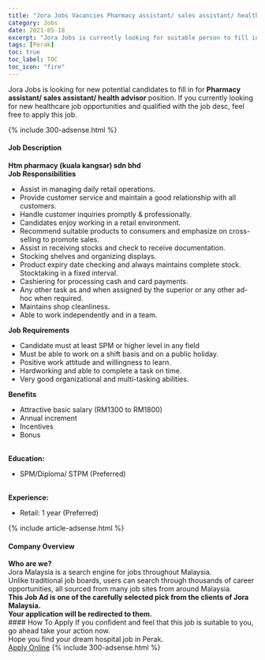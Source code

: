 ```yaml
---
title: "Jora Jobs Vacancies Pharmacy assistant/ sales assistant/ health advisor" 
category: Jobs 
date: 2021-05-18 
excerpt: "Jora Jobs is currently looking for suitable person to fill in the Pharmacy assistant/ sales assistant/ health advisor which positioned at Perak" 
tags: [Perak] 
toc: true 
toc_label: TOC 
toc_icon: "fire" 
--- 
```


<p>Jora Jobs is looking for new potential candidates to fill in for <b>Pharmacy assistant/ sales assistant/ health advisor</b> position. If you currently looking for new healthcare job opportunities and qualified with the job desc, feel free to apply this job.
</p>{% include 300-adsense.html %} 
<div><div><h4>Job Description</h4></div><div><div><span><div><div><strong>Htm pharmacy (kuala kangsar) sdn bhd</strong></div><div><div><strong>Job Responsibilities</strong></div><ul><li>Assist in managing daily retail operations.</li><li>Provide customer service and maintain a good relationship with all customers.</li><li>Handle customer inquiries promptly &amp; professionally.</li><li>Candidates enjoy working in a retail environment.</li><li>Recommend suitable products to consumers and emphasize on cross-selling to promote sales.</li><li>Assist in receiving stocks and check to receive documentation.</li><li>Stocking shelves and organizing displays.</li><li>Product expiry date checking and always maintains complete stock. Stocktaking in a fixed interval.</li><li>Cashiering for processing cash and card payments.</li><li>Any other task as and when assigned by the superior or any other ad-hoc when required.</li><li>Maintains shop cleanliness.</li><li>Able to work independently and in a team.</li></ul><div><strong>Job Requirements</strong></div><ul><li>Candidate must at least SPM or higher level in any field</li><li>Must be able to work on a shift basis and on a public holiday.</li><li>Positive work attitude and willingness to learn.</li><li>Hardworking and able to complete a task on time.</li><li>Very good organizational and multi-tasking abilities.</li></ul><div><strong>Benefits</strong></div><ul><li>Attractive basic salary (RM1300 to RM1800)</li><li>Annual increment</li><li>Incentives&#160;</li><li>Bonus</li></ul><div><br><strong>Education:</strong></div><ul><li>SPM/Diploma/ STPM (Preferred)</li></ul><div><br><strong>Experience:</strong></div><ul><li>Retail: 1 year (Preferred)</li></ul></div></div></span></div></div></div> 
{% include article-adsense.html %} 
<div><div><h4>Company Overview</h4></div><div><div><span><div><div>
<strong>Who are we?</strong></div>
<div>
	Jora Malaysia is a search engine for jobs throughout Malaysia.<br>
	Unlike traditional job boards, users can search through thousands of career opportunities, all sourced from many job sites from around Malaysia.&#160;</div>
<div>
<div>
<strong>This Job Ad is one of the carefully selected pick from the clients of Jora Malaysia.</strong></div>
<div>
<strong>Your application will be redirected to them.</strong></div>
</div></div></span></div></div></div> 
#### How To Apply 
If you confident and feel that this job is suitable to you, go ahead take your action now. <br/> 
Hope you find your dream hospital job in Perak. <br/> 
<a href="https://www.jobstreet.com.my/en/job/pharmacy-assistant-sales-assistant-health-advisor-4568911?jobId=jobstreet-my-job-4568911" class="btn btn--warning" target="_blank" rel="nofollow noopenner">Apply Online</a> 
{% include 300-adsense.html %} 